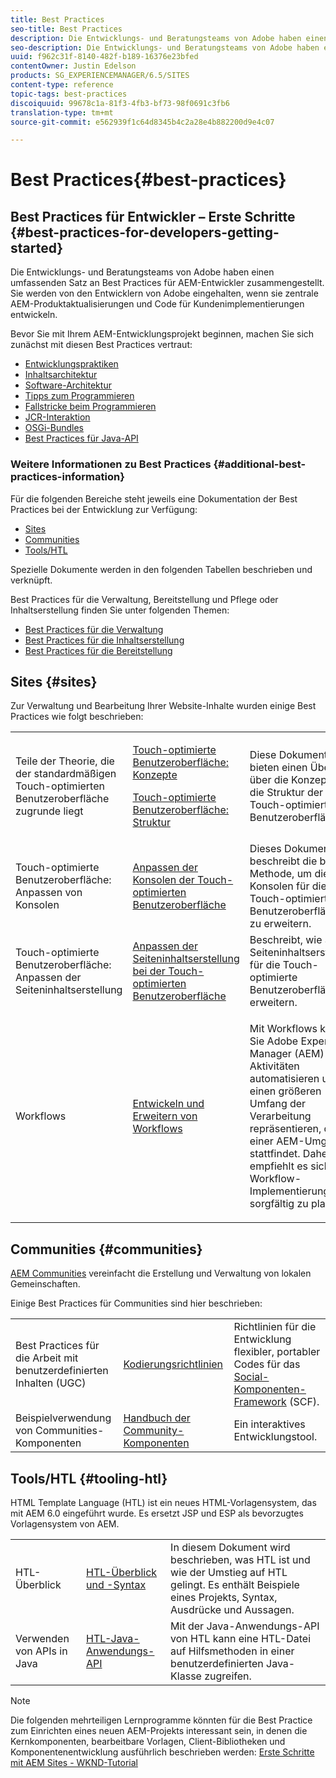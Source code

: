 ```yaml
---
title: Best Practices
seo-title: Best Practices
description: Die Entwicklungs- und Beratungsteams von Adobe haben einen umfassenden Satz an Best Practices für AEM-Entwickler zusammengestellt
seo-description: Die Entwicklungs- und Beratungsteams von Adobe haben einen umfassenden Satz an Best Practices für AEM-Entwickler zusammengestellt
uuid: f962c31f-8140-482f-b189-16376e23bfed
contentOwner: Justin Edelson
products: SG_EXPERIENCEMANAGER/6.5/SITES
content-type: reference
topic-tags: best-practices
discoiquuid: 99678c1a-81f3-4fb3-bf73-98f0691c3fb6
translation-type: tm+mt
source-git-commit: e562939f1c64d8345b4c2a28e4b882200d9e4c07

---
```



# Best Practices{#best-practices}

## Best Practices für Entwickler – Erste Schritte {#best-practices-for-developers-getting-started}

Die Entwicklungs- und Beratungsteams von Adobe haben einen umfassenden Satz an Best Practices für AEM-Entwickler zusammengestellt. Sie werden von den Entwicklern von Adobe eingehalten, wenn sie zentrale AEM-Produktaktualisierungen und Code für Kundenimplementierungen entwickeln.

Bevor Sie mit Ihrem AEM-Entwicklungsprojekt beginnen, machen Sie sich zunächst mit diesen Best Practices vertraut:

* [Entwicklungspraktiken](/help/sites-developing/development-practices.md)
* [Inhaltsarchitektur](/help/sites-developing/content-architecture.md)
* [Software-Architektur](/help/sites-developing/software-architecture.md)
* [Tipps zum Programmieren](/help/sites-developing/coding-tips.md)
* [Fallstricke beim Programmieren](/help/sites-developing/code-pitfalls.md)
* [JCR-Interaktion](/help/sites-developing/jcr-integration.md)
* [OSGi-Bundles](/help/sites-developing/osgi-bundles.md)
* [Best Practices für Java-API](https://docs.adobe.com/content/help/en/experience-manager-learn/foundation/development/understand-java-api-best-practices.html)

### Weitere Informationen zu Best Practices {#additional-best-practices-information}

Für die folgenden Bereiche steht jeweils eine Dokumentation der Best Practices bei der Entwicklung zur Verfügung:

* [Sites](#sites)
* [Communities](/help/sites-developing/best-practices.md#communities)
* [Tools/HTL](/help/sites-developing/best-practices.md#tooling-htl)

Spezielle Dokumente werden in den folgenden Tabellen beschrieben und verknüpft.

Best Practices für die Verwaltung, Bereitstellung und Pflege oder Inhaltserstellung finden Sie unter folgenden Themen:

* [Best Practices für die Verwaltung](/help/sites-administering/administer-best-practices.md) 
* [Best Practices für die Inhaltserstellung](/help/sites-authoring/best-practices.md)
* [Best Practices für die Bereitstellung](/help/sites-deploying/best-practices.md) 

## Sites {#sites}

Zur Verwaltung und Bearbeitung Ihrer Website-Inhalte wurden einige Best Practices wie folgt beschrieben:

<table>
 <tbody>
  <tr>
   <td>Teile der Theorie, die der standardmäßigen Touch-optimierten Benutzeroberfläche zugrunde liegt</td>
   <td><p><a href="/help/sites-developing/touch-ui-concepts.md">Touch-optimierte Benutzeroberfläche: Konzepte</a></p> <p><a href="/help/sites-developing/touch-ui-structure.md">Touch-optimierte Benutzeroberfläche: Struktur</a></p> </td>
   <td>Diese Dokumente bieten einen Überblick über die Konzepte und die Struktur der Touch-optimierten Benutzeroberfläche.</td>
  </tr>
  <tr>
   <td>Touch-optimierte Benutzeroberfläche: Anpassen von Konsolen </td>
   <td><a href="/help/sites-developing/customizing-consoles-touch.md">Anpassen der Konsolen der Touch-optimierten Benutzeroberfläche</a></td>
   <td>Dieses Dokument beschreibt die beste Methode, um die Konsolen für die Touch-optimierte Benutzeroberfläche zu erweitern.</td>
  </tr>
  <tr>
   <td>Touch-optimierte Benutzeroberfläche: Anpassen der Seiteninhaltserstellung</td>
   <td><a href="/help/sites-developing/customizing-page-authoring-touch.md">Anpassen der Seiteninhaltserstellung bei der Touch-optimierten Benutzeroberfläche</a></td>
   <td>Beschreibt, wie Sie die Seiteninhaltserstellung für die Touch-optimierte Benutzeroberfläche erweitern.</td>
  </tr>
  <tr>
   <td>Workflows  </td>
   <td><a href="/help/sites-developing/workflows-best-practices.md">Entwickeln und Erweitern von Workflows</a></td>
   <td><p>Mit Workflows können Sie Adobe Experience Manager (AEM)-Aktivitäten automatisieren und einen größeren Umfang der Verarbeitung repräsentieren, die in einer AEM-Umgebung stattfindet. Daher empfiehlt es sich, die Workflow-Implementierungen sorgfältig zu planen.</p> </td>
  </tr>
 </tbody>
</table>

## Communities {#communities}

[AEM Communities](/help/communities/overview.md) vereinfacht die Erstellung und Verwaltung von lokalen Gemeinschaften.

Einige Best Practices für Communities sind hier beschrieben:

|  |  |  |
|---|---|---|
| Best Practices für die Arbeit mit benutzerdefinierten Inhalten (UGC) | [Kodierungsrichtlinien ](/help/communities/code-guide.md) | Richtlinien für die Entwicklung flexibler, portabler Codes für das [Social-Komponenten-Framework](/help/communities/scf.md) (SCF). |
| Beispielverwendung von Communities-Komponenten | [Handbuch der Community-Komponenten](/help/communities/components-guide.md) | Ein interaktives Entwicklungstool. |

## Tools/HTL {#tooling-htl}

HTML Template Language (HTL) ist ein neues HTML-Vorlagensystem, das mit AEM 6.0 eingeführt wurde. Es ersetzt JSP und ESP als bevorzugtes Vorlagensystem von AEM.

|  |  |  |
|---|---|---|
| HTL-Überblick | [HTL-Überblick und -Syntax](https://docs.adobe.com/content/help/de-DE/experience-manager-htl/using/overview.html) | In diesem Dokument wird beschrieben, was HTL ist und wie der Umstieg auf HTL gelingt. Es enthält Beispiele eines Projekts, Syntax, Ausdrücke und Aussagen. |
| Verwenden von APIs in Java | [HTL-Java-Anwendungs-API](https://helpx.adobe.com/experience-manager/htl/using/use-api.html) | Mit der Java-Anwendungs-API von HTL kann eine HTL-Datei auf Hilfsmethoden in einer benutzerdefinierten Java-Klasse zugreifen. |

>[!NOTE]
>
>Die folgenden mehrteiligen Lernprogramme könnten für die Best Practice zum Einrichten eines neuen AEM-Projekts interessant sein, in denen die Kernkomponenten, bearbeitbare Vorlagen, Client-Bibliotheken und Komponentenentwicklung ausführlich beschrieben werden:
>[Erste Schritte mit AEM Sites - WKND-Tutorial](https://helpx.adobe.com/experience-manager/kt/sites/using/getting-started-wknd-tutorial-develop.html)

